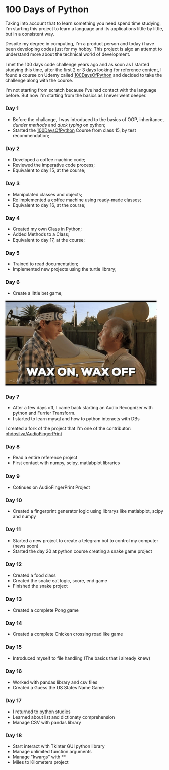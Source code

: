 # 100 Days of Python
Taking into account that to learn something you need spend time studying, I'm starting this project to learn a language and its applications little by little, but in a consistent way.

Despite my degree in computing, I'm a product person and today i have been developing codes just for my hobby. This project is algo an attempt to understand more about the technical world of development.

I met the 100 days code challenge years ago and as soon as I started studying this time, after the first 2 or 3 days looking for reference content, I found a course on Udemy called [100DaysOfPython](https://www.udemy.com/course/100-days-of-code) and decided to take the challenge along with the course.

I'm not starting from scratch because I've had contact with the language before. But now I'm starting from the basics as I never went deeper.

### Day 1
- Before the challange, I was introduced to the basics of OOP, inheritance, _dunder methods_ and _duck typing_ on python;
- Started the [100DaysOfPython](https://www.udemy.com/course/100-days-of-code) Course from class 15, by test recommendation;

### Day 2
- Developed a coffee machine code;
- Reviewed the imperative code process;
- Equivalent to day 15, at the course;

### Day 3
- Manipulated classes and objects;
- Re implemented a coffee machine using ready-made classes;
- Equivalent to day 16, at the course;

### Day 4
- Created my own Class in Python;
- Added Methods to a Class;
- Equivalent to day 17, at the course;

### Day 5
- Trained to read documentation;
- Implemented new projects using the turtle library;

### Day 6
- Create a little bet game;

![Miyagi Refenre](/miyagi_reference.gif)

### Day 7
- After a few days off, I came back starting an Audio Recognizer with python and Furrier Transform.
- I started to learn mysql and how to python interacts with DBs

I created a fork of the project that I'm one of the contributor:
[phdosilva/AudioFingerPrint](https://github.com/phdosilva/AudioFingerPrint)

### Day 8
- Read a entire reference project
- First contact with numpy, scipy, matlabplot libraries

### Day 9
- Cotinues on AudioFingerPrint Project

### Day 10
- Created a fingerprint generator logic using librarys like matlabplot, scipy and numpy

### Day 11
- Started a new project to create a telegram bot to control my computer (news soon)
- Started the day 20 at python course creating a snake game project

### Day 12
- Created a food class
- Created the snake eat logic, score, end game
- Finished the snake project

### Day 13
- Created a complete Pong game

### Day 14
- Created a complete Chicken crossing road like game 

### Day 15
- Introduced myself to file handling (The basics that i already knew)

### Day 16
- Worked with pandas library and csv files
- Created a Guess the US States Name Game

### Day 17
- I returned to python studies
- Learned about list and dictionaty comprehension
- Manage CSV with pandas library

### Day 18
- Start interact with Tkinter GUI python library
- Manage unlimited function arguments 
- Manage "kwargs" with **
- Miles to Kilometers project